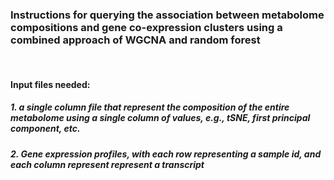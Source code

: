 ### Instructions for querying the association between metabolome compositions and gene co-expression clusters using a combined approach of WGCNA and random forest
<br>

#### Input files needed:
##### 1. a single column file that represent the composition of the entire metabolome using a single column of values, e.g., tSNE, first principal component, etc.
##### 2. Gene expression profiles, with each row representing a sample id, and each column represent represent a transcript
<br>

#####
